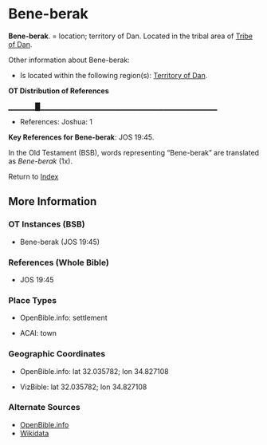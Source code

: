 # Bene-berak
**Bene-berak**. 
= location; territory of Dan. 
Located in the tribal area of [Tribe of Dan](../../../groups/md/acai/Dan.md). 




Other information about Bene-berak:


* Is located within the following region(s): 
[Territory of Dan](TerritoryOfDan.md). 


**OT Distribution of References**

▁▁▁▁▁█▁▁▁▁▁▁▁▁▁▁▁▁▁▁▁▁▁▁▁▁▁▁▁▁▁▁▁▁▁▁▁▁▁
* References: Joshua: 1



**Key References for Bene-berak**: 
JOS 19:45. 


In the Old Testament (BSB), words representing “Bene-berak” are translated as 
*Bene-berak* (1x). 




Return to [Index](00-Index.md)

## More Information

### OT Instances (BSB)

* Bene-berak (JOS 19:45)



### References (Whole Bible)

* JOS 19:45


### Place Types

* OpenBible.info: settlement

* ACAI: town



### Geographic Coordinates

* OpenBible.info: lat 32.035782; lon 34.827108

* VizBible: lat 32.035782; lon 34.827108



### Alternate Sources

* [OpenBible.info](https://www.openbible.info/geo/ancient/ae83378)
* [Wikidata](http://www.wikidata.org/entity/Q4887206)



